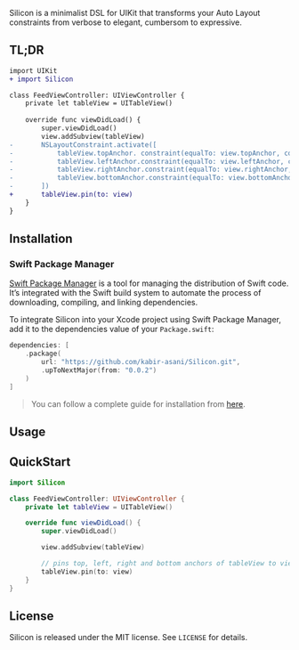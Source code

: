 <img src="https://www.kabirasani.com/images/silicon.png" alt="" />

Silicon is a minimalist DSL for UIKit that transforms your Auto Layout constraints from verbose to elegant, cumbersom to expressive.

## TL;DR
```diff
import UIKit
+ import Silicon

class FeedViewController: UIViewController {
	private let tableView = UITableView()
	
	override func viewDidLoad() {
		super.viewDidLoad()
		view.addSubview(tableView)
-		NSLayoutConstraint.activate([
-			tableView.topAnchor. constraint(equalTo: view.topAnchor, constant: 0),
-			tableView.leftAnchor.constraint(equalTo: view.leftAnchor, constant: 0),
-			tableView.rightAnchor.constraint(equalTo: view.rightAnchor, constant: 0),
-			tableView.bottomAnchor.constraint(equalTo: view.bottomAnchor, constant: 0),
-		])
+		tableView.pin(to: view)
	}
}
```

## Installation

### Swift Package Manager

[Swift Package Manager](https://swift.org/package-manager/) is a tool for managing the distribution of Swift code. It’s integrated with the Swift build system to automate the process of downloading, compiling, and linking dependencies.

To integrate Silicon into your Xcode project using Swift Package Manager, add it to the dependencies value of your `Package.swift`:

```swift
dependencies: [
    .package(
        url: "https://github.com/kabir-asani/Silicon.git",
        .upToNextMajor(from: "0.0.2")
    )
]
```

> You can follow a complete guide for installation from [here](https://swiftpackageindex.com/kabir-asani/Silicon).

## Usage

## QuickStart

```swift
import Silicon

class FeedViewController: UIViewController {
    private let tableView = UITableView()

    override func viewDidLoad() {
        super.viewDidLoad()

        view.addSubview(tableView)

        // pins top, left, right and bottom anchors of tableView to view's corresponding anchors
        tableView.pin(to: view)
    }
}
```

## License

Silicon is released under the MIT license. See `LICENSE` for details.
